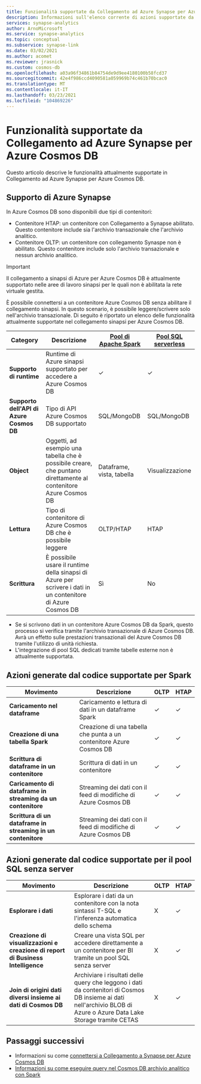 ```yaml
---
title: Funzionalità supportate da Collegamento ad Azure Synapse per Azure Cosmos DB
description: Informazioni sull'elenco corrente di azioni supportate da Collegamento ad Azure Synapse per Azure Cosmos DB
services: synapse-analytics
author: ArnoMicrosoft
ms.service: synapse-analytics
ms.topic: conceptual
ms.subservice: synapse-link
ms.date: 03/02/2021
ms.author: acomet
ms.reviewer: jrasnick
ms.custom: cosmos-db
ms.openlocfilehash: a03a96f34861b84754de9d9ee4180100b58fcd37
ms.sourcegitcommit: 42e4f986ccd4090581a059969b74c461b70bcac0
ms.translationtype: MT
ms.contentlocale: it-IT
ms.lasthandoff: 03/23/2021
ms.locfileid: "104869226"
---
```

# <a name="azure-synapse-link-for-azure-cosmos-db-supported-features"></a>Funzionalità supportate da Collegamento ad Azure Synapse per Azure Cosmos DB

Questo articolo descrive le funzionalità attualmente supportate in Collegamento ad Azure Synapse per Azure Cosmos DB.

## <a name="azure-synapse-support"></a>Supporto di Azure Synapse

In Azure Cosmos DB sono disponibili due tipi di contenitori:
* Contenitore HTAP: un contenitore con Collegamento a Synapse abilitato. Questo contenitore include sia l'archivio transazionale che l'archivio analitico. 
* Contenitore OLTP: un contenitore con collegamento Synaspe non è abilitato. Questo contenitore include solo l'archivio transazionale e nessun archivio analitico.

> [!IMPORTANT]
> Il collegamento a sinapsi di Azure per Azure Cosmos DB è attualmente supportato nelle aree di lavoro sinapsi per le quali non è abilitata la rete virtuale gestita. 

È possibile connettersi a un contenitore Azure Cosmos DB senza abilitare il collegamento sinapsi. In questo scenario, è possibile leggere/scrivere solo nell'archivio transazionale. Di seguito è riportato un elenco delle funzionalità attualmente supportate nel collegamento sinapsi per Azure Cosmos DB. 

| Category              | Descrizione |[Pool di Apache Spark](../sql/on-demand-workspace-overview.md) | [Pool SQL serverless](../sql/on-demand-workspace-overview.md) |
| -------------------- | ----------------------------------------------------------- |----------------------------------------------------------- | ----------------------------------------------------------- |
| **Supporto di runtime** |Runtime di Azure sinapsi supportato per accedere a Azure Cosmos DB| ✓ | ✓ |
| **Supporto dell'API di Azure Cosmos DB** | Tipo di API Azure Cosmos DB supportato | SQL/MongoDB | SQL/MongoDB |
| **Object**  |Oggetti, ad esempio una tabella che è possibile creare, che puntano direttamente al contenitore Azure Cosmos DB| Dataframe, vista, tabella | Visualizzazione |
| **Lettura**    | Tipo di contenitore di Azure Cosmos DB che è possibile leggere | OLTP/HTAP | HTAP  |
| **Scrittura**   | È possibile usare il runtime della sinapsi di Azure per scrivere i dati in un contenitore di Azure Cosmos DB | Sì | No |

* Se si scrivono dati in un contenitore Azure Cosmos DB da Spark, questo processo si verifica tramite l'archivio transazionale di Azure Cosmos DB. Avrà un effetto sulle prestazioni transazionali del Azure Cosmos DB tramite l'utilizzo di unità richiesta.
* L'integrazione di pool SQL dedicati tramite tabelle esterne non è attualmente supportata.
 
## <a name="supported-code-generated-actions-for-spark"></a>Azioni generate dal codice supportate per Spark

| Movimento              | Descrizione |OLTP |HTAP  |
| -------------------- | ----------------------------------------------------------- |----------------------------------------------------------- |----------------------------------------------------------- |
| **Caricamento nel dataframe** |Caricamento e lettura di dati in un dataframe Spark |✓| ✓ |
| **Creazione di una tabella Spark** |Creazione di una tabella che punta a un contenitore Azure Cosmos DB|✓| ✓ |
| **Scrittura di dataframe in un contenitore** |Scrittura di dati in un contenitore|✓| ✓ |
| **Caricamento di dataframe in streaming da un contenitore** |Streaming dei dati con il feed di modifiche di Azure Cosmos DB|✓| ✓ |
| **Scrittura di un dataframe in streaming in un contenitore** |Streaming dei dati con il feed di modifiche di Azure Cosmos DB|✓| ✓ |

## <a name="supported-code-generated-actions-for-serverless-sql-pool"></a>Azioni generate dal codice supportate per il pool SQL senza server

| Movimento              | Descrizione |OLTP |HTAP |
| -------------------- | ----------------------------------------------------------- |----------------------------------------------------------- |----------------------------------------------------------- |
| **Esplorare i dati** |Esplorare i dati da un contenitore con la nota sintassi T-SQL e l'inferenza automatica dello schema|X| ✓ |
| **Creazione di visualizzazioni e creazione di report di Business Intelligence** |Creare una vista SQL per accedere direttamente a un contenitore per BI tramite un pool SQL senza server |X| ✓ |
| **Join di origini dati diversi insieme ai dati di Cosmos DB** | Archiviare i risultati delle query che leggono i dati da contenitori di Cosmos DB insieme ai dati nell'archivio BLOB di Azure o Azure Data Lake Storage tramite CETAS |X| ✓ |

## <a name="next-steps"></a>Passaggi successivi

* Informazioni su come [connettersi a Collegamento a Synapse per Azure Cosmos DB](../quickstart-connect-synapse-link-cosmos-db.md)
* [Informazioni su come eseguire query nel Cosmos DB archivio analitico con Spark](how-to-query-analytical-store-spark.md)